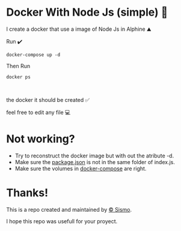 <h1>Docker With Node Js (simple) 🐬</h1>
<p>I create a docker that use a image of Node Js in Alphine ⛰️</p>
<p>Run ✔️</p>

```
docker-compose up -d
```
Then Run 
```
docker ps
```
<br/>
<p>the docker it should be created ✅</p>
<p>feel free to edit any file 💻 </p>

<h1>Not working?</h1>
<ul>
    <li>Try to reconstruct the docker image but with out the atribute -d.</li>
    <li>Make sure the <a href="package.json ">package.json</a> is not in the same folder of index.js.</li>
    <li>Make sure the volumes in <a href="docker-compose.yml">docker-compose</a> are right.</li>
</ul>
<h1>Thanks!</h1>
<p>This is a repo created and maintained by <a href="https://github.com/sismo2003">&copy; Sismo</a>.</p>
<p>I hope this repo was usefull for your proyect.</p>
